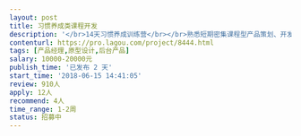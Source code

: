 ```yaml
---                
layout: post       
title: 习惯养成类课程开发           
description: '</br>14天习惯养成训练营</br></br>熟悉短期密集课程型产品策划、开发；</br>洞察用户心理；</br>界面开发简洁流畅；</br>内容部分有公司后台及顾问团队支持；</br>熟悉视频内容制作优先</br>'     
contenturl: https://pro.lagou.com/project/8444.html      
tags: [产品经理,原型设计,后台产品]            
salary: 10000-20000元          
publish_time: '已发布 2 天'         
start_time: '2018-06-15 14:41:05'           
review: 910人                   
apply: 12人                   
recommend: 4人                   
time_range: 1-2周              
status: 招募中                  
---                 
```

